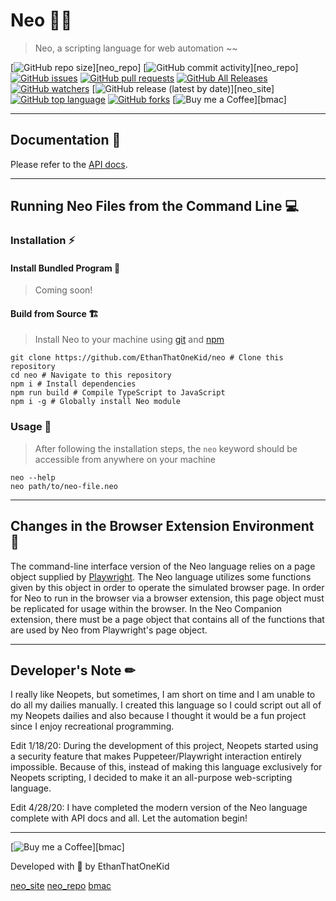 # Neo 🐱‍👤
> Neo, a scripting language for web automation ~~

[![GitHub repo size](https://img.shields.io/github/repo-size/ethanthatonekid/neo)][neo_repo]
[![GitHub commit activity](https://img.shields.io/github/commit-activity/m/ethanthatonekid/neo)][neo_repo]
[![GitHub issues](https://img.shields.io/github/issues/ethanthatonekid/neo)](https://github.com/EthanThatOneKid/neo/issues)
[![GitHub pull requests](https://img.shields.io/github/issues-pr/ethanthatonekid/neo)](https://github.com/EthanThatOneKid/neo/pulls)
[![GitHub All Releases](https://img.shields.io/github/downloads/ethanthatonekid/neo/total)](https://github.com/EthanThatOneKid/neo/releases)
[![GitHub watchers](https://img.shields.io/github/watchers/ethanthatonekid/neo?style=social)](https://github.com/EthanThatOneKid/neo/watchers)
[![GitHub release (latest by date)](https://img.shields.io/github/v/release/ethanthatonekid/neo)][neo_site]
[![GitHub top language](https://img.shields.io/github/languages/top/ethanthatonekid/neo)](https://www.typescriptlang.org/)
[![GitHub forks](https://img.shields.io/github/forks/ethanthatonekid/neo?style=social)](https://github.com/EthanThatOneKid/neo/fork)
[![Buy me a Coffee](https://img.shields.io/badge/buy%20me%20a-coffee-%23FF813F)][bmac]

---

## Documentation 📃
Please refer to the [API docs](docs/API.md).

---

## Running Neo Files from the Command Line 💻
### Installation ⚡

#### Install Bundled Program 🌌
> Coming soon!

#### Build from Source 🏗
> Install Neo to your machine using [git](https://git-scm.com/downloads) and [npm](https://nodejs.org/en/)
```shell
git clone https://github.com/EthanThatOneKid/neo # Clone this repository
cd neo # Navigate to this repository
npm i # Install dependencies
npm run build # Compile TypeScript to JavaScript
npm i -g # Globally install Neo module
```

### Usage 🐹
> After following the installation steps, the `neo` keyword should be accessible from anywhere on your machine
```shell
neo --help
neo path/to/neo-file.neo
```

---

## Changes in the Browser Extension Environment 💄
The command-line interface version of the Neo language relies on a page object supplied by [Playwright](https://github.com/microsoft/playwright/blob/master/docs/api.md). The Neo language utilizes some functions given by this object in order to operate the simulated browser page. In order for Neo to run in the browser via a browser extension, this page object must be replicated for usage within the browser. In the Neo Companion extension, there must be a page object that contains all of the functions that are used by Neo from Playwright's page object.

---

## Developer's Note ✏
I really like Neopets, but sometimes, I am short on time and I am unable to do all my dailies manually. I created this language so I could script out all of my Neopets dailies and also because I thought it would be a fun project since I enjoy recreational programming.

Edit 1/18/20: During the development of this project, Neopets started using a security feature that makes Puppeteer/Playwright interaction entirely impossible. Because of this, instead of making this language exclusively for Neopets scripting, I decided to make it an all-purpose web-scripting language.

Edit 4/28/20: I have completed the modern version of the Neo language complete with API docs and all. Let the automation begin!

---

[![Buy me a Coffee](https://img.shields.io/badge/buy%20me%20a-coffee-%23FF813F)][bmac]

Developed with 💖 by EthanThatOneKid

[neo_site](http://neolang.dev/)
[neo_repo](https://github.com/EthanThatOneKid/neo)
[bmac](http://buymeacoff.ee/etok)